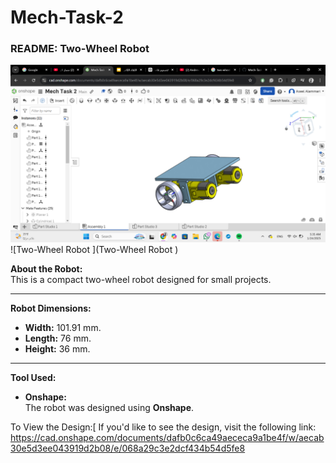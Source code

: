 # Mech-Task-2
### README: Two-Wheel Robot  

![Two-Wheel Robot with The Base](https://github.com/AseelJamaan/Mech-Task-2/blob/aea33cdea1da234d251f637bf918175f865daa65/Screenshot%20(191).png)
![Two-Wheel Robot  ](Two-Wheel Robot  )

**About the Robot:**  
This is a compact two-wheel robot designed for small projects.

---

**Robot Dimensions:**  
- **Width:** 101.91 mm. 
- **Length:** 76 mm.  
- **Height:** 36 mm.  

---

**Tool Used:**  
- **Onshape:**  
  The robot was designed using **Onshape**.
  
To View the Design:[
If you'd like to see the design, visit the following link: https://cad.onshape.com/documents/dafb0c6ca49aececa9a1be4f/w/aecab30e5d3ee043919d2b08/e/068a29c3e2dcf434b54d5fe8

